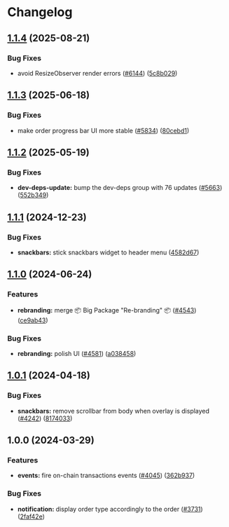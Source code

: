 # Changelog

## [1.1.4](https://github.com/cowprotocol/cowswap/compare/snackbars-v1.1.3...snackbars-v1.1.4) (2025-08-21)


### Bug Fixes

* avoid ResizeObserver render errors ([#6144](https://github.com/cowprotocol/cowswap/issues/6144)) ([5c8b029](https://github.com/cowprotocol/cowswap/commit/5c8b02988da94540034bb6045618fd2084800bf3))

## [1.1.3](https://github.com/cowprotocol/cowswap/compare/snackbars-v1.1.2...snackbars-v1.1.3) (2025-06-18)


### Bug Fixes

* make order progress bar UI more stable ([#5834](https://github.com/cowprotocol/cowswap/issues/5834)) ([80cebd1](https://github.com/cowprotocol/cowswap/commit/80cebd1104a0a2e30e12ce8a4b3d62c212559cec))

## [1.1.2](https://github.com/cowprotocol/cowswap/compare/snackbars-v1.1.1...snackbars-v1.1.2) (2025-05-19)


### Bug Fixes

* **dev-deps-update:** bump the dev-deps group with 76 updates ([#5663](https://github.com/cowprotocol/cowswap/issues/5663)) ([552b349](https://github.com/cowprotocol/cowswap/commit/552b349f53762a01ccf008e9a2083248424cbafa))

## [1.1.1](https://github.com/cowprotocol/cowswap/compare/snackbars-v1.1.0...snackbars-v1.1.1) (2024-12-23)


### Bug Fixes

* **snackbars:** stick snackbars widget to header menu ([4582d67](https://github.com/cowprotocol/cowswap/commit/4582d67156364fe1866a40227f76c8101d11e1bd))

## [1.1.0](https://github.com/cowprotocol/cowswap/compare/snackbars-v1.0.1...snackbars-v1.1.0) (2024-06-24)


### Features

* **rebranding:** merge 📦 Big Package "Re-branding" 📦  ([#4543](https://github.com/cowprotocol/cowswap/issues/4543)) ([ce9ab43](https://github.com/cowprotocol/cowswap/commit/ce9ab4317f304c86e3e1ec37825379e427099518))


### Bug Fixes

* **rebranding:** polish UI ([#4581](https://github.com/cowprotocol/cowswap/issues/4581)) ([a038458](https://github.com/cowprotocol/cowswap/commit/a038458a23d91fb9b624679950ee6492a966ccba))

## [1.0.1](https://github.com/cowprotocol/cowswap/compare/snackbars-v1.0.0...snackbars-v1.0.1) (2024-04-18)


### Bug Fixes

* **snackbars:** remove scrollbar from body when overlay is displayed ([#4242](https://github.com/cowprotocol/cowswap/issues/4242)) ([8174033](https://github.com/cowprotocol/cowswap/commit/817403337635a26b9e311d333ce0eada25521b60))

## 1.0.0 (2024-03-29)


### Features

* **events:** fire on-chain transactions events ([#4045](https://github.com/cowprotocol/cowswap/issues/4045)) ([362b937](https://github.com/cowprotocol/cowswap/commit/362b9371e8d0ad09ea5501e5a58608c28eb5cf43))


### Bug Fixes

* **notification:** display order type accordingly to the order ([#3731](https://github.com/cowprotocol/cowswap/issues/3731)) ([2faf42e](https://github.com/cowprotocol/cowswap/commit/2faf42eff2d33a1c78a023a43afaf8bb4e70a3ea))
